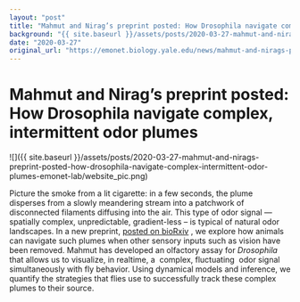 ```yaml
---
layout: "post"
title: "Mahmut and Nirag’s preprint posted: How Drosophila navigate complex, intermittent odor plumes | Emonet Lab"
background: "{{ site.baseurl }}/assets/posts/2020-03-27-mahmut-and-nirags-preprint-posted-how-drosophila-navigate-complex-intermittent-odor-plumes-emonet-lab/website_pic.png"
date: "2020-03-27"
original_url: "https://emonet.biology.yale.edu/news/mahmut-and-nirags-preprint-posted-how-drosophila-navigate-complex-intermittent-odor-plumes"
---
```

# Mahmut and Nirag’s preprint posted: How Drosophila navigate complex, intermittent odor plumes

![]({{ site.baseurl }}/assets/posts/2020-03-27-mahmut-and-nirags-preprint-posted-how-drosophila-navigate-complex-intermittent-odor-plumes-emonet-lab/website_pic.png)

Picture the smoke from a lit cigarette: in a few seconds, the plume disperses from a slowly meandering stream into a patchwork of disconnected filaments diffusing into the air. This type of odor signal — spatially complex, unpredictable, gradient-less – is typical of natural odor landscapes. In a new preprint, [posted on bioRxiv](https://www.biorxiv.org/content/10.1101/2020.03.23.004218v1) , we explore how animals can navigate such plumes when other sensory inputs such as vision have been removed. Mahmut has developed an olfactory assay for *Drosophila* that allows us to visualize, in realtime, a  complex, fluctuating  odor signal simultaneously with fly behavior. Using dynamical models and inference, we quantify the strategies that flies use to successfully track these complex plumes to their source.